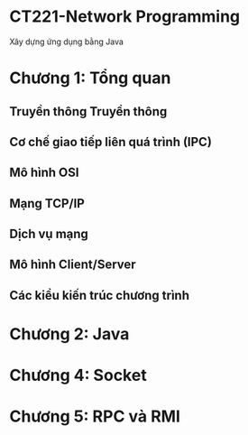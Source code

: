 # CT221-Network Programming
Xây dựng ứng dụng bằng Java

# Chương 1: Tổng quan
## Truyền thông Truyền thông

## Cơ chế giao tiếp liên quá trình (IPC)
## Mô hình OSI
## Mạng TCP/IP
## Dịch vụ mạng
## Mô hình Client/Server
## Các kiểu kiến trúc chương trình

# Chương 2: Java
# Chương 4: Socket
# Chương 5: RPC và RMI
